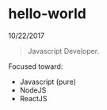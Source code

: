 # hello-world
10/22/2017

> Javascript Developer.

Focused toward:
- Javascript (pure)
- NodeJS
- ReactJS
